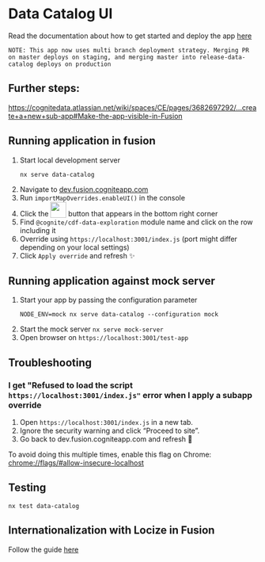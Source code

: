 # Data Catalog UI

Read the documentation about how to get started and deploy the app [here](https://cognitedata.atlassian.net/wiki/spaces/CE/pages/3893461153/Fusion+Data+Catalog)

`NOTE: This app now uses multi branch deployment strategy. Merging PR on master deploys on staging, and merging master into release-data-catalog deploys on production`

## Further steps:

https://cognitedata.atlassian.net/wiki/spaces/CE/pages/3682697292/...create+a+new+sub-app#Make-the-app-visible-in-Fusion

## Running application in fusion

1. Start local development server
   ```
   nx serve data-catalog
   ```
2. Navigate to [dev.fusion.cogniteapp.com](dev.fusion.cogniteapp.com)
3. Run `importMapOverrides.enableUI()` in the console
4. Click the <img width="32" valign="bottom" src="https://user-images.githubusercontent.com/6615090/165697621-dc80186c-2bdc-4f1c-90a1-d7ab4f985efc.png"> button that appears in the bottom right corner
5. Find `@cognite/cdf-data-exploration` module name and click on the row including it
6. Override using `https://localhost:3001/index.js` (port might differ depending on your local settings)
7. Click `Apply override` and refresh ✨

## Running application against mock server

1. Start your app by passing the configuration parameter
   ```
   NODE_ENV=mock nx serve data-catalog --configuration mock
   ```
2. Start the mock server `nx serve mock-server`
3. Open browser on `https://localhost:3001/test-app`

## Troubleshooting

### I get "Refused to load the script `https://localhost:3001/index.js"` error when I apply a subapp override

1.  Open `https://localhost:3001/index.js` in a new tab.
2.  Ignore the security warning and click “Proceed to site”.
3.  Go back to dev.fusion.cogniteapp.com and refresh 🔄

To avoid doing this multiple times, enable this flag on Chrome:
[chrome://flags/#allow-insecure-localhost](chrome://flags/#allow-insecure-localhost)

## Testing

```
nx test data-catalog
```

## Internationalization with Locize in Fusion

Follow the guide [here](https://cognitedata.atlassian.net/wiki/spaces/CE/pages/3519545557/Internationalization+with+Locize+in+Fusion)

